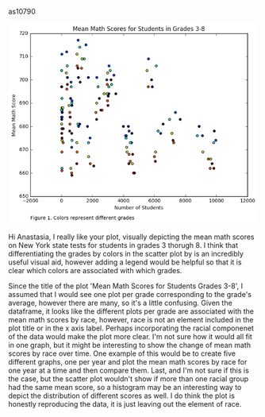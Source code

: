as10790

![](anastasiaplot.png)

Hi Anastasia, I really like your plot, visually depicting the mean math scores on New York state tests for students
in grades 3 thorugh 8. I think that differentiating the grades by colors in the scatter plot by is an incredibly useful visual aid, 
however adding a legend would be helpful so that it is clear which colors are associated with which grades. 

Since the title of the plot 'Mean Math Scores for Students Grades 3-8', I assumed that I would see one plot per grade 
corresponding to the grade's average, however there are many, so it's a little confusing. Given the dataframe, it looks like 
the different plots per grade are associated with the mean math scores by race, however, race is not an element included in
the plot title or in the x axis label. Perhaps incorporating the racial componenet of the data would make the plot more clear.
I'm not sure how it would all fit in one graph, but it might be interesting to show the change of mean math scores by race
over time. One example of this would be to create five different graphs, one per year and plot the mean math scores by race
for one year at a time and then compare them. Last, and I'm not sure if this is the case, but the scatter plot wouldn't show
if more than one racial group had the same mean score, so a histogram may be an interesting way to depict the distribution of 
different scores as well. I do think the plot is honestly reproducing the data, it is just leaving out the element of race. 
